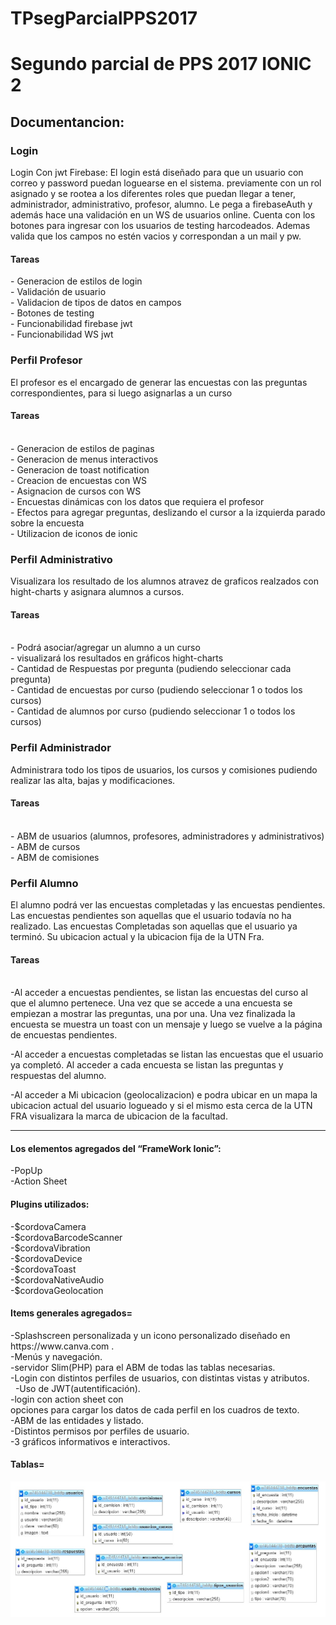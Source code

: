 # TPsegParcialPPS2017
Segundo parcial de PPS 2017 IONIC 2
========================================


<h2>Documentancion:</h2>

 <h3>Login</h3>
Login Con jwt Firebase: El login está diseñado para que un usuario con correo y password puedan loguearse en el sistema.
	previamente con un rol asignado y se rootea a los diferentes roles que puedan llegar a tener, administrador, administrativo, profesor, alumno.
	Le pega a firebaseAuth y además hace una validación en un WS de usuarios online. 
	Cuenta con los botones para ingresar con los usuarios de testing harcodeados.
	Ademas valida que los campos no estén vacios y correspondan a un mail y pw.	

    
<h4>Tareas</h4>
    -	Generacion de estilos de login<br>
    -	Validación de usuario<br>
    -   Validacion de tipos de datos en campos<br>
    -	Botones de testing<br>
    -	Funcionabilidad firebase jwt<br>
	-	Funcionabilidad WS jwt<br>

 <h3>Perfil Profesor</h3>
El profesor es el encargado de generar las encuestas con las preguntas correspondientes, para si luego asignarlas a un curso<br>

 <h4>Tareas</h4><br>
	-	Generacion de estilos de paginas <br>
	-	Generacion de menus interactivos <br>
	-	Generacion de toast notification <br>
	-	Creacion de encuestas con WS <br>
	-	Asignacion de cursos con WS <br>
	-	Encuestas dinámicas con los datos que requiera el profesor <br>
	-	Efectos para agregar preguntas, deslizando el cursor a la izquierda parado sobre la encuesta <br>
	-	Utilizacion de iconos de ionic <br>
    
 <h3>Perfil Administrativo</h3>
 	Visualizara los resultado de los alumnos atravez de graficos realzados con hight-charts y asignara alumnos a cursos.
 <h4>Tareas</h4><br>
	-	Podrá asociar/agregar un alumno a un curso <br>
	-	visualizará los resultados en gráficos hight-charts <br>
	-	Cantidad de Respuestas por pregunta (pudiendo seleccionar cada pregunta) <br>
	-	Cantidad de encuestas por curso (pudiendo seleccionar 1 o todos los cursos)<br>
	-	Cantidad de alumnos por curso (pudiendo seleccionar 1 o todos los cursos)<br>

 <h3>Perfil Administrador</h3>
 	Administrara todo los tipos de usuarios, los cursos y comisiones pudiendo realizar las alta, bajas y modificaciones.

 <h4>Tareas</h4><br>
	-	ABM de usuarios (alumnos, profesores, administradores y administrativos) <br>
	-	ABM de cursos<br>
	-	ABM de comisiones<br>


<h3>Perfil Alumno</h3>

El alumno podrá ver las encuestas completadas y las encuestas pendientes. 
Las encuestas pendientes son aquellas que el usuario todavía no ha realizado. 
Las encuestas Completadas son aquellas que el usuario ya terminó.
Su ubicacion actual y la ubicacion fija de la UTN Fra.

 <h4>Tareas</h4><br>
-Al acceder a encuestas pendientes, se listan las encuestas del curso al que el alumno pertenece. Una vez que se accede a una encuesta se empiezan a mostrar las preguntas, una por una. Una vez finalizada la encuesta se muestra un toast con un mensaje y luego se vuelve a la página de encuestas pendientes.

-Al acceder a encuestas completadas se listan las encuestas que el usuario ya completó. Al acceder a cada encuesta se listan las preguntas y respuestas del alumno.

-Al acceder a Mi ubicacion (geolocalizacion) e podra ubicar en un mapa la ubicacion actual del usuario logueado y si el mismo esta cerca de la UTN FRA visualizara la marca de ubicacion de la facultad.

-----------------------

<h4>Los elementos agregados del “FrameWork Ionic”:</h4>
 -PopUp<br>
 -Action Sheet

 <h4>Plugins utilizados:</h4>
 -$cordovaCamera<br>
 -$cordovaBarcodeScanner<br> 
 -$cordovaVibration <br>
 -$cordovaDevice<br>
 -$cordovaToast<br>
 -$cordovaNativeAudio<br>
 -$cordovaGeolocation <br>

 <h4>Items generales agregados=</h4>
 -Splashscreen personalizada y un icono personalizado diseñado en https://www.canva.com .<br>
 -Menús y navegación.<br>
 -servidor Slim(PHP) para el ABM de todas las tablas necesarias.<br> 
 -Login con distintos perfiles de usuarios, con distintas vistas y atributos.<br>  
 -Uso de JWT(autentificación).  <br>
 -login con action sheet con opciones para cargar los datos de cada perfil en los cuadros de texto.<br>
 -ABM de las entidades y listado. <br>
 -Distintos permisos por perfiles de usuario.<br> 
 -3 gráficos informativos e interactivos.<br>

<h4>Tablas=</h4>
 <img src="esquema_tablas.jpg">